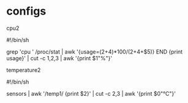 # configs


cpu2

#!/bin/sh

grep 'cpu ' /proc/stat | awk '{usage=($2+$4)*100/($2+$4+$5)} END {print usage}' | cut -c 1,2,3 | awk '{print $1"%"}'


temperature2

#!/bin/sh

sensors | awk '/temp1/ {print $2}' | cut -c 2,3 | awk '{print $0"°C"}'
